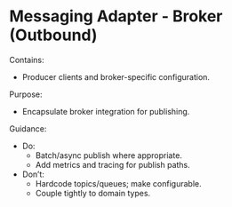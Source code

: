 # Messaging Adapter - Broker (Outbound)

Contains:

- Producer clients and broker-specific configuration.

Purpose:

- Encapsulate broker integration for publishing.

Guidance:

- Do:
    - Batch/async publish where appropriate.
    - Add metrics and tracing for publish paths.
- Don’t:
    - Hardcode topics/queues; make configurable.
    - Couple tightly to domain types.
